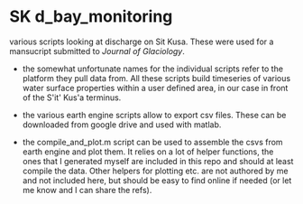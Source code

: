 # SK d_bay_monitoring

various scripts looking at discharge on Sit Kusa. These were used for a mansucript submitted to *Journal of Glaciology*. 

- the somewhat unfortunate names for the individual scripts refer to the platform they pull data from. All these scripts build timeseries of various water surface properties within a user defined area, in our case in front of the S'it' Kus'a terminus. 

- the various earth engine scripts allow to export csv files. These can be downloaded from google drive and used with matlab. 

- the compile_and_plot.m script can be used to assemble the csvs from earth engine and plot them. It relies on a lot of helper functions, the ones that I generated myself are included in this repo and should at least compile the data. Other helpers for plotting etc. are not authored by me and not included here, but should be easy to find online if needed (or let me know and I can share the refs). 
